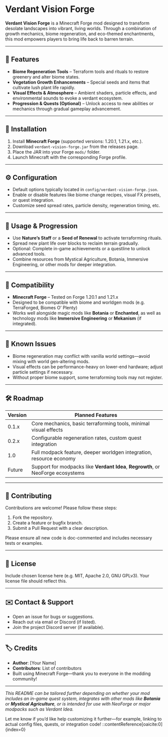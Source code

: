 # Verdant Vision Forge

**Verdant Vision Forge** is a Minecraft Forge mod designed to transform desolate landscapes into vibrant, living worlds. Through a combination of growth mechanics, biome regeneration, and eco-themed enchantments, this mod empowers players to bring life back to barren terrain.

---

## 🌱 Features

- **Biome Regeneration Tools** – Terraform tools and rituals to restore greenery and alter biome states.
- **Vegetation Growth Enhancements** – Special seeds and items that cultivate lush plant life rapidly.
- **Visual Effects & Atmosphere** – Ambient shaders, particle effects, and environmental sounds to evoke a verdant ecosystem.
- **Progression & Quests (Optional)** – Unlock access to new abilities or mechanics through gradual gameplay advancement.

---

## 🧰 Installation

1. Install **Minecraft Forge** (supported versions: 1.20.1, 1.21.x, etc.).
2. Download `verdant-vision-forge.jar` from the releases page.
3. Place the JAR into your Forge `mods/` folder.
4. Launch Minecraft with the corresponding Forge profile.

---

## ⚙️ Configuration

- Default options typically located in `config/verdant-vision-forge.json`.
- Enable or disable features like biome change recipes, visual FX presets, or quest integration.
- Customize seed spread rates, particle density, regeneration timing, etc.

---

## 📜 Usage & Progression

- Use **Nature’s Staff** or a **Seed of Renewal** to activate terraforming rituals.
- Spread new plant life over blocks to reclaim terrain gradually.
- Optional: Complete in-game achievements or a questline to unlock advanced tools.
- Combine resources from Mystical Agriculture, Botania, Immersive Engineering, or other mods for deeper integration.

---

## 📌 Compatibility

- **Minecraft Forge** – Tested on Forge 1.20.1 and 1.21.x
- Designed to be compatible with biome and worldgen mods (e.g. TerraForged, Biomes O’ Plenty)
- Works well alongside magic mods like **Botania** or **Enchanted**, as well as technology mods like **Immersive Engineering** or **Mekanism** (if integrated).

---

## 🐞 Known Issues

- Biome regeneration may conflict with vanilla world settings—avoid mixing with world gen-altering mods.
- Visual effects can be performance-heavy on lower-end hardware; adjust particle settings if necessary.
- Without proper biome support, some terraforming tools may not register.

---

## 🛠️ Roadmap

| Version | Planned Features |
|---------|------------------|
| 0.1.x   | Core mechanics, basic terraforming tools, minimal visual effects |
| 0.2.x   | Configurable regeneration rates, custom quest integration |
| 1.0     | Full modpack feature, deeper worldgen integration, resource economy |
| Future  | Support for modpacks like **Verdant Idea**, **Regrowth**, or NeoForge ecosystems |

---

## 🙏 Contributing

Contributions are welcome! Please follow these steps:

1. Fork the repository.
2. Create a feature or bugfix branch.
3. Submit a Pull Request with a clear description.

Please ensure all new code is doc-commented and includes necessary tests or examples.

---

## 📄 License

Include chosen license here (e.g. MIT, Apache 2.0, GNU GPLv3). Your license file should reflect this.

---

## ✉️ Contact & Support

- Open an issue for bugs or suggestions.
- Reach out via email or Discord (if listed).
- Join the project Discord server (if available).

---

## 🏷️ Credits

- **Author**: [Your Name]
- **Contributors**: List of contributors
- Built using Minecraft Forge—thank you to everyone in the modding community!

---

*This README can be tailored further depending on whether your mod includes an in-game quest system, integrates with other mods like **Botania** or **Mystical Agriculture**, or is intended for use with NeoForge or major modpacks such as Verdant Idea.*

Let me know if you’d like help customizing it further—for example, linking to actual config files, quests, or integration code!
::contentReference[oaicite:0]{index=0}
